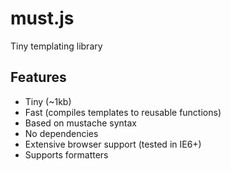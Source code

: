 # must.js
Tiny templating library
## Features
* Tiny (~1kb)
* Fast (compiles templates to reusable functions)
* Based on mustache syntax
* No dependencies
* Extensive browser support (tested in IE6+)
* Supports formatters
